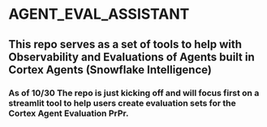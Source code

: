# AGENT_EVAL_ASSISTANT

## This repo serves as a set of tools to help with Observability and Evaluations of Agents built in Cortex Agents (Snowflake Intelligence) 

### As of 10/30 The repo is just kicking off and will focus first on a streamlit tool to help users create evaluation sets for the Cortex Agent Evaluation PrPr.
